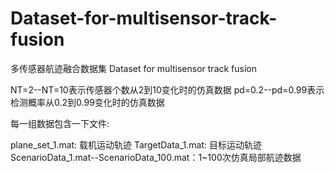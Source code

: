# Dataset-for-multisensor-track-fusion 
多传感器航迹融合数据集
Dataset for multisensor track fusion

NT=2--NT=10表示传感器个数从2到10变化时的仿真数据
pd=0.2--pd=0.99表示检测概率从0.2到0.99变化时的仿真数据

每一组数据包含一下文件:

plane_set_1.mat: 载机运动轨迹
TargetData_1.mat: 目标运动轨迹
ScenarioData_1.mat--ScenarioData_100.mat：1~100次仿真局部航迹数据
